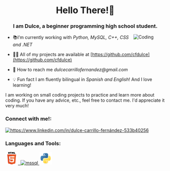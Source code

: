 
<h1 align="center">Hello There!🤗</h1>
<h3 align="center">I am Dulce, a beginner programming high school student.</h3>
<img align="right", alt="Coding", width="100", length="200" src="https://th.bing.com/th/id/OIG.ZeUy59qU3um3EMcxWCpT?w=270&h=270&c=6&r=0&o=5&pid=ImgGn">

- 📚I’m currently working with *Python, MySQL, C++, CSS and .NET*

- 👨‍💻 All of my projects are available at [https://github.com/cfdulce](https://github.com/cfdulce)

- 📧 How to reach me _dulcecarrillofernandez@gmail.com_

- 💡 Fun fact I am fluently bilingual in _Spanish and English_! And I love learning!

I am working on small coding projects to practice and learn more about coding. If you have any advice, etc., feel free to contact me. I'd appreciate it very much!

<h3 align="left">Connect with me!:</h3>
<p align="left">
<a href="https://linkedin.com/in/https://www.linkedin.com/in/dulce-carrillo-fernández-533b40256" target="blank"><img align="center" src="https://raw.githubusercontent.com/rahuldkjain/github-profile-readme-generator/master/src/images/icons/Social/linked-in-alt.svg" alt="https://www.linkedin.com/in/dulce-carrillo-fernández-533b40256" height="30" width="40" /></a>
</p>

<h3 align="left">Languages and Tools:</h3>
<p align="left"> <a href="https://www.w3.org/html/" target="_blank" rel="noreferrer"> <img src="https://raw.githubusercontent.com/devicons/devicon/master/icons/html5/html5-original-wordmark.svg" alt="html5" width="40" height="40"/> </a> <a href="https://developer.mozilla.org/en-US/docs/Web/JavaScript" target="_blank" rel="noreferrer"> <img href="https://www.microsoft.com/en-us/sql-server" target="_blank" rel="noreferrer"> <img src="https://www.svgrepo.com/show/303229/microsoft-sql-server-logo.svg" alt="mssql" width="40" height="40"/> </a> <a href="https://www.python.org" target="_blank" rel="noreferrer"> <img src="https://raw.githubusercontent.com/devicons/devicon/master/icons/python/python-original.svg" alt="python" width="40" height="40"/> </a> </p>
